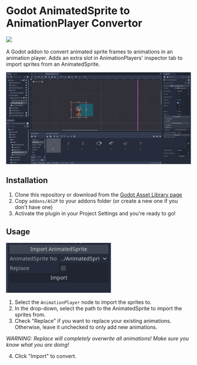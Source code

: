 # Godot AnimatedSprite to AnimationPlayer Convertor

[<img src="https://img.shields.io/static/v1?label=GODOT&message=Assets%20Library&color=478CBF&labelColor=FFFFFF&style=for-the-badge&logo=godotengine">](https://godotengine.org/asset-library/asset/1216)

A Godot addon to convert animated sprite frames to animations in an animation player. Adds an extra slot in AnimationPlayers' inspector tab to import sprites from an AnimatedSprite.

![](screenshots/usage-example.gif)

## Installation 
1. Clone this repository or download from the [Godot Asset Library page](https://godotengine.org/asset-library/asset/1216)
2. Copy `addons/AS2P` to your addons folder (or create a new one if you don't have one)
3. Activate the plugin in your Project Settings and you're ready to go!

## Usage
![](screenshots/inspector-addon.png)
1. Select the `AnimationPlayer` node to import the sprites to.
2. In the drop-down, select the path to the AnimatedSprite to import the sprites from.
3. Check "Replace" if you want to replace your existing animations. Otherwise, leave it unchecked to only add new animations. 
  
  *WARNING: Replace will completely overwrite all animations! Make sure you know what you are doing!*
  
4. Click "Import" to convert.
